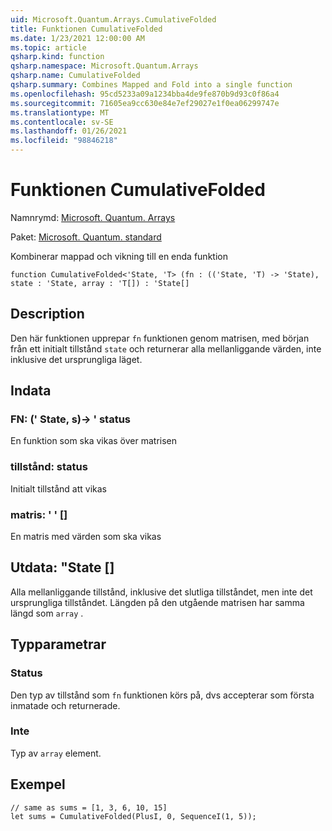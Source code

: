 ```yaml
---
uid: Microsoft.Quantum.Arrays.CumulativeFolded
title: Funktionen CumulativeFolded
ms.date: 1/23/2021 12:00:00 AM
ms.topic: article
qsharp.kind: function
qsharp.namespace: Microsoft.Quantum.Arrays
qsharp.name: CumulativeFolded
qsharp.summary: Combines Mapped and Fold into a single function
ms.openlocfilehash: 95cd5233a09a1234bba4de9fe870b9d93c0f86a4
ms.sourcegitcommit: 71605ea9cc630e84e7ef29027e1f0ea06299747e
ms.translationtype: MT
ms.contentlocale: sv-SE
ms.lasthandoff: 01/26/2021
ms.locfileid: "98846218"
---
```

# <a name="cumulativefolded-function"></a>Funktionen CumulativeFolded

Namnrymd: [Microsoft. Quantum. Arrays](xref:Microsoft.Quantum.Arrays)

Paket: [Microsoft. Quantum. standard](https://nuget.org/packages/Microsoft.Quantum.Standard)


Kombinerar mappad och vikning till en enda funktion

```qsharp
function CumulativeFolded<'State, 'T> (fn : (('State, 'T) -> 'State), state : 'State, array : 'T[]) : 'State[]
```


## <a name="description"></a>Description

Den här funktionen upprepar `fn` funktionen genom matrisen, med början från ett initialt tillstånd `state` och returnerar alla mellanliggande värden, inte inklusive det ursprungliga läget.

## <a name="input"></a>Indata

### <a name="fn--statet---state"></a>FN: (' State, s)-> ' status

En funktion som ska vikas över matrisen


### <a name="state--state"></a>tillstånd: status

Initialt tillstånd att vikas


### <a name="array--t"></a>matris: ' ' []

En matris med värden som ska vikas



## <a name="output--state"></a>Utdata: "State []

Alla mellanliggande tillstånd, inklusive det slutliga tillståndet, men inte det ursprungliga tillståndet.
Längden på den utgående matrisen har samma längd som `array` .

## <a name="type-parameters"></a>Typparametrar

### <a name="state"></a>Status

Den typ av tillstånd som `fn` funktionen körs på, dvs accepterar som första inmatade och returnerade.
### <a name="t"></a>Inte

Typ av `array` element.

## <a name="example"></a>Exempel

```qsharp
// same as sums = [1, 3, 6, 10, 15]
let sums = CumulativeFolded(PlusI, 0, SequenceI(1, 5));
```